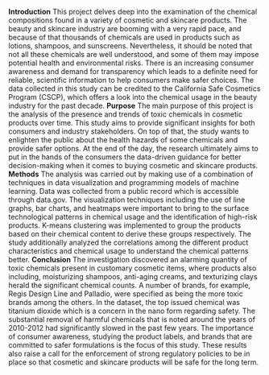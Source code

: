**Introduction**
This project delves deep into the examination of the chemical compositions found in a variety of cosmetic and skincare products. The beauty and skincare industry are booming with a very rapid pace, and because of that thousands of chemicals are used in products such as lotions, shampoos, and sunscreens. Nevertheless, it should be noted that not all these chemicals are well understood, and some of them may impose potential health and environmental risks. There is an increasing consumer awareness and demand for transparency which leads to a definite need for reliable, scientific information to help consumers make safer choices. The data collected in this study can be credited to the California Safe Cosmetics Program (CSCP), which offers a look into the chemical usage in the beauty industry for the past decade.
**Purpose**
The main purpose of this project is the analysis of the presence and trends of toxic chemicals in cosmetic products over time. This study aims to provide significant insights for both consumers and industry stakeholders. On top of that, the study wants to enlighten the public about the health hazards of some chemicals and provide safer options. At the end of the day, the research ultimately aims to put in the hands of the consumers the data-driven guidance for better decision-making when it comes to buying cosmetic and skincare products.
**Methods**
The analysis was carried out by making use of a combination of techniques in data visualization and programming models of machine learning. Data was collected from a public record which is accessible through data.gov. The visualization techniques including the use of line graphs, bar charts, and heatmaps were important to bring to the surface technological patterns in chemical usage and the identification of high-risk products. K-means clustering was implemented to group the products based on their chemical content to derive these groups respectively. The study additionally analyzed the correlations among the different product characteristics and chemical usage to understand the chemical patterns better.
**Conclusion**
The investigation discovered an alarming quantity of toxic chemicals present in customary cosmetic items, where products also including, moisturizing shampoos, anti-aging creams, and texturizing clays herald the significant chemical counts. A number of brands, for example, Regis Design Line and Palladio, were specified as being the more toxic brands among the others. In the dataset, the top issued chemical was titanium dioxide which is a concern in the nano form regarding safety. The substantial removal of harmful chemicals that is noted around the years of 2010-2012 had significantly slowed in the past few years. The importance of consumer awareness, studying the product labels, and brands that are committed to safer formulations is the focus of this study. These results also raise a call for the enforcement of strong regulatory policies to be in place so that cosmetic and skincare products will be safe for the long term.
